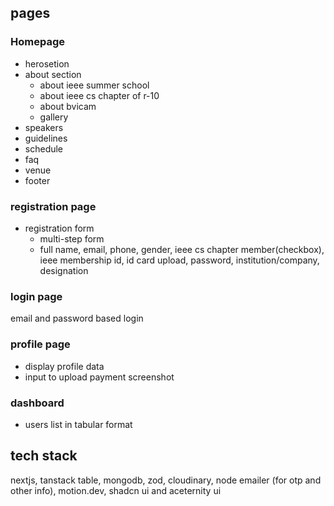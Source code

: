 ## pages

### Homepage

- herosetion
- about section
  - about ieee summer school
  - about ieee cs chapter of r-10
  - about bvicam
  - gallery
- speakers
- guidelines
- schedule
- faq
- venue
- footer

### registration page

- registration form
  - multi-step form
  - full name, email, phone, gender, ieee cs chapter member(checkbox), ieee membership id, id card upload, password, institution/company, designation

### login page

email and password based login

### profile page

- display profile data
- input to upload payment screenshot


### dashboard 
- users list in tabular format 


## tech stack
nextjs, tanstack table, mongodb, zod, cloudinary, node emailer (for otp and other info), motion.dev, shadcn ui and aceternity ui


